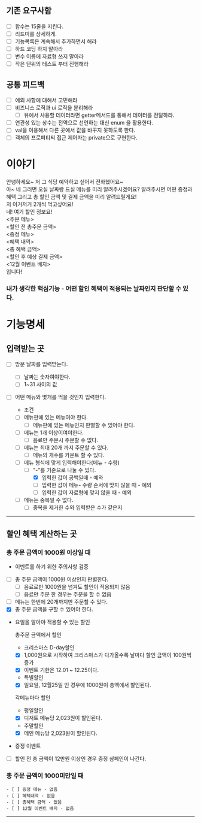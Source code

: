 ## 기존 요구사함

- [ ]  함수는 15줄을 지킨다.
- [ ]  리드미를 상세하게.
- [ ]  기능목록은 계속해서 추가하면서 해라
- [ ]  하드 코딩 하지 말아라
- [ ]  변수 이름에 자료형 쓰지 말아라
- [ ]  작은 단위의 테스트 부터 진행해라

## 공통 피드백

- [ ]  예외 사항에 대해서 고민해라
- [ ]  비즈니스 로직과 ui 로직을 분리해라
    - [ ]  뷰에서 사용할 데이터라면 getter메서드를 통해서 데이터를 전달하라.
- [ ]  연관성 있는 상수는 전역으로 선언하는 대신 enum 을 활용한다.
- [ ]  val을 이용해서 다른 곳에서 값을 바꾸지 못하도록 한다.
- [ ]  객체의 프로퍼티듸 접근 제어자는 private으로 구현한다.

# 이야기

안녕하세요~ 저 그 식당 예약하고 싶어서 전화했어요~<br>
아~ 네 그러면 오실 날짜랑 드실 메뉴를 미리 알려주시겠어요? 알려주시면 어떤 증정과 혜택 그리고 총 할인 금액 및 결제 금액을 미리 알려드릴게요!<br>
저 이거저거 2개씩 먹고싶어요!<br>네! 여기 할인 정보요!<br>
<주문 메뉴><br><할인 전 총주문 금액><br><증정 메뉴><br><혜택 내역><br><총 혜택 금액><br><할인 후 예상 결제 금액><br><12월 이벤트 배지><br>입니다!

### 내가 생각한 핵심기능 - 어떤 할인 혜택이 적용되는 날짜인지 판단할 수 있다.

# 기능명세

## 입력받는 곳

- [ ]  방문 날짜를 입력받는다.
    - [ ] 날짜는 숫자여야한다.
    - [ ] 1~31 사이의 값
- [ ]  어떤 메뉴와 몇개를 먹을 것인지 입력한다.
    * 조건

    - [ ]  메뉴판에 있는 메뉴여야 한다.
        - [ ]  메뉴판에 있는 메뉴인지 판별할 수 있어야 한다.
    - [ ]  메뉴는 1개 이상이여야한다.
        - [ ]  음료만 주문시 주문할 수 없다.
    - [ ]  메뉴는 최대 20개 까지 주문할 수 있다.
        - [ ] 메뉴의 개수를 카운트 할 수 있다.
    - [ ]  메뉴 형식에 맞게 입력해야한다(메뉴 - 수량)
        - [ ] "-"를 기준으로 나눌 수 있다.
            - [x] 입력한 값이 공백일때 - 예와
            - [ ] 입력한 값이 메뉴- 수량 순서에 맞지 않을 때 - 예외
            - [ ] 입력한 값이 자료형에 맞지 않을 때 - 예외
    - [ ]  메뉴는 중복일 수 없다.
        - [ ] 중복을 제거한 수와 입력받은 수가 같은지

- - ---

## 할인 혜택 계산하는 곳

### 총 주문 금액이 1000원 이상일 때

* 이벤트를 하기 위한 주의사항 검증

- [ ] 총 주문 금액이 1000원 이상인지 판별한다.
    - [ ] 음료로만 1000원을 넘겨도 할인이 적용되지 않음
    - [ ] 음료만 주문 한 경우는 주문을 할 수 없음
- [ ] 메뉴는 한번에 20개까지만 주문할 수 있다.
  <br>
- [x] 총 주문 금액을 구할 수 있어야 한다.

* 요일을 알아야 적용할 수 있는 할인

  총주문 금액에서 할인
    * 크리스마스 D-day할인

    - [x]  1,000원으로 시작하여 크리스마스가 다가올수록 날마다 할인 금액이 100원씩 증가
    - [x]  이벤트 기한은 12.01 ~ 12.25이다.

    * 특별할인

    - [x]  일요일, 12월25일 인 경우에 1000원이 총액에서 할인된다.

  각메뉴마다 할인
    * 평일할인

    - [x]  디저트 메뉴당 2,023원이 할인된다.

    * 주말할인

    - [x]  메인 메뉴당 2,023원이 할인된다.

* 증정 이벤트

- [ ] 할인 전 총 금액이 12만원 이상인 경우 증정 샴페인이 나간다.

### 총 주문 금액이 1000미만일 때

    - [ ] 증정 메뉴 - 없음
    - [ ] 혜택내역 - 없음
    - [ ] 총혜택 금액 - 없음
    - [ ] 12월 이벤트 배지 - 없음

- ---

